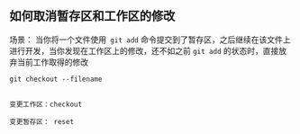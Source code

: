## 如何取消暂存区和工作区的修改

场景： 当你将一个文件使用` git add` 命令提交到了暂存区，之后继续在该文件上进行开发，当你发现在工作区上的修改，还不如之前 `git add` 的状态时，直接放弃当前工作取得的修改

```
git checkout --filename


变更工作区：checkout

变更暂存区： reset
```
